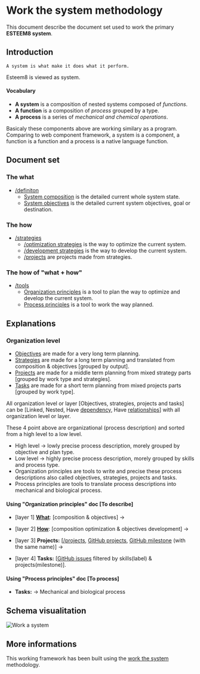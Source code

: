 # Work the system methodology

This document describe the document set used to work the primary **ESTEEM8 system**.

## Introduction

```
A system is what make it does what it perform.
```

Esteem8 is viewed as system.

#### Vocabulary

* **A system** is a composition of nested systems composed of _functions_.
* **A function** is a composition of _process_ grouped by a type.
* **A process** is a series of _mechanical and chemical operations_.

Basicaly these components above are working similary as a program. Comparing to web component framework, a system is a component, a function is a function and a process is a native language function.

## Document set
### The what

 * [/definiton](https://github.com/esteem8app/esteem8app.github.io/tree/master/docs/work-the-system/definition)
   * [System composition](https://github.com/esteem8app/esteem8app.github.io/tree/master/docs/work-the-system/definition/system-composition.md) is the detailed current whole system state.
   * [System objectives](https://github.com/esteem8app/esteem8app.github.io/blob/master/docs/work-the-system/definition/system-objectives.md) is the detailed current system objectives, goal or destination.

### The how

  * [/strategies](https://github.com/esteem8app/esteem8app.github.io/tree/master/docs/work-the-system/strategies)
    * [/optimization strategies](https://github.com/esteem8app/esteem8app.github.io/tree/master/docs/work-the-system/strategies/optimization-strategies) is the way to optimize the current system.
    * [/development strategies](https://github.com/esteem8app/esteem8app.github.io/tree/master/docs/work-the-system/strategies/development-strategies) is the way to develop the current system.
    * [/projects](https://github.com/esteem8app/esteem8app.github.io/tree/master/docs/work-the-system/strategies/projects) are projects made from strategies.

### The how of "what + how"
 
 * [/tools](https://github.com/esteem8app/esteem8app.github.io/tree/master/docs/work-the-system/tools)
   * [Organization principles](https://github.com/esteem8app/esteem8app.github.io/blob/master/docs/work-the-system/tools/make-strategy-principles.md) is a tool to plan the way to optimize and develop the current system.
   * [Process principles](https://github.com/esteem8app/esteem8app.github.io/blob/master/docs/work-the-system/tools/process-strategy-principles.md) is a tool to work the way planned.
  
## Explanations
### Organization level

 * [Objectives](https://github.com/esteem8app/esteem8app.github.io/blob/master/docs/work-the-system/definition/system-objectives.md) are made for a very long term planning.
 * [Strategies](https://github.com/esteem8app/esteem8app.github.io/tree/master/docs/work-the-system/strategies) are made for a long term planning and translated from composition & objectives [grouped by output].
 * [Projects](https://github.com/esteem8app/esteem8app.github.io/projects) are made for a middle term planning from mixed strategy parts [grouped by work type and strategies].
 * [Tasks](https://github.com/esteem8app/esteem8app.github.io/issues) are made for a short term planning from mixed projects parts [grouped by work type].

All organization level or layer [Objectives, strategies, projects and tasks] can be [Linked, Nested, Have [dependency](https://en.wikipedia.org/wiki/Dependency_(project_management)), Have [relationships](https://www.google.com/search?q=entity+relationship+diagram)] with all organization level or layer.

These 4 point above are organizational (process description) and sorted from a high level to a low level.
 * High level -> lowly precise process description, morely grouped by objective and plan type.
 * Low level -> highly precise process description, morely grouped by skills and process type.
* Organization principles are tools to write and precise these process descriptions also called objectives, strategies, projects and tasks.
* Process principles are tools to translate process descriptions into mechanical and biological process.

#### Using "Organization principles" doc [To describe]

* [layer 1] [**What**](https://github.com/esteem8app/esteem8app.github.io/tree/master/docs/work-the-system/definition): [composition & objectives] ->

* [layer 2] [**How**](https://github.com/esteem8app/esteem8app.github.io/tree/master/docs/work-the-system/strategies): [composition optimization & objectives development] ->

* [layer 3] **Projects:** [[/projects](https://github.com/esteem8app/esteem8app.github.io/tree/master/docs/work-the-system/strategies/projects), [GitHub projects](https://github.com/esteem8app/esteem8app.github.io/projects), [GitHub milestone](https://github.com/esteem8app/esteem8app.github.io/milestones) (with the same name)] ->

* [layer 4] **Tasks:** [[GitHub issues](https://github.com/esteem8app/esteem8app.github.io/issues) filtered by skills(label) & projects(milestone)].

#### Using "Process principles" doc [To process]

* **Tasks:** -> Mechanical and biological process

## Schema visualitation

![Work a system](https://github.com/esteem8app/esteem8app.github.io/blob/master/docs/work-the-system/Work%20a%20system.png?raw=true)

## More informations

This working framework has been built using the [work the system](http://www.workthesystem.com/) methodology.
